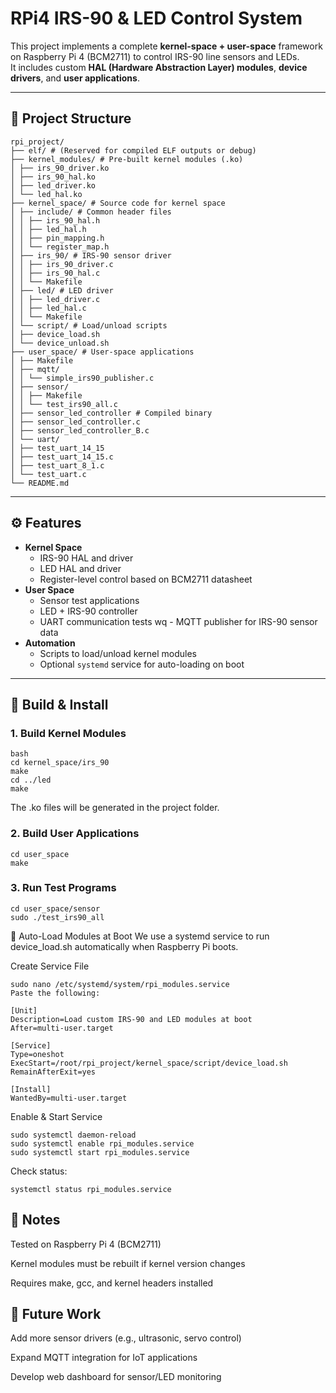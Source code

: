 # RPi4 IRS-90 & LED Control System

This project implements a complete **kernel-space + user-space** framework on Raspberry Pi 4 (BCM2711) to control IRS-90 line sensors and LEDs.  
It includes custom **HAL (Hardware Abstraction Layer) modules**, **device drivers**, and **user applications**.  

---

## 📂 Project Structure

```
rpi_project/
├── elf/ # (Reserved for compiled ELF outputs or debug)
├── kernel_modules/ # Pre-built kernel modules (.ko)
│ ├── irs_90_driver.ko
│ ├── irs_90_hal.ko
│ ├── led_driver.ko
│ └── led_hal.ko
├── kernel_space/ # Source code for kernel space
│ ├── include/ # Common header files
│ │ ├── irs_90_hal.h
│ │ ├── led_hal.h
│ │ ├── pin_mapping.h
│ │ └── register_map.h
│ ├── irs_90/ # IRS-90 sensor driver
│ │ ├── irs_90_driver.c
│ │ ├── irs_90_hal.c
│ │ └── Makefile
│ ├── led/ # LED driver
│ │ ├── led_driver.c
│ │ ├── led_hal.c
│ │ └── Makefile
│ └── script/ # Load/unload scripts
│ ├── device_load.sh
│ └── device_unload.sh
├── user_space/ # User-space applications
│ ├── Makefile
│ ├── mqtt/
│ │ └── simple_irs90_publisher.c
│ ├── sensor/
│ │ ├── Makefile
│ │ └── test_irs90_all.c
│ ├── sensor_led_controller # Compiled binary
│ ├── sensor_led_controller.c
│ ├── sensor_led_controller_B.c
│ └── uart/
│ ├── test_uart_14_15
│ ├── test_uart_14_15.c
│ ├── test_uart_8_1.c
│ └── test_uart.c
└── README.md
```

---

## ⚙️ Features

- **Kernel Space**
  - IRS-90 HAL and driver
  - LED HAL and driver
  - Register-level control based on BCM2711 datasheet
- **User Space**
  - Sensor test applications
  - LED + IRS-90 controller
  - UART communication tests
wq  - MQTT publisher for IRS-90 sensor data
- **Automation**
  - Scripts to load/unload kernel modules
  - Optional `systemd` service for auto-loading on boot

---

## 🔨 Build & Install

### 1. Build Kernel Modules
```
bash
cd kernel_space/irs_90
make
cd ../led
make
```
The .ko files will be generated in the project folder.

### 2. Build User Applications
```
cd user_space
make
```

### 3. Run Test Programs
```
cd user_space/sensor
sudo ./test_irs90_all
```
🚀 Auto-Load Modules at Boot
We use a systemd service to run device_load.sh automatically when Raspberry Pi boots.

Create Service File
```
sudo nano /etc/systemd/system/rpi_modules.service
Paste the following:

[Unit]
Description=Load custom IRS-90 and LED modules at boot
After=multi-user.target

[Service]
Type=oneshot
ExecStart=/root/rpi_project/kernel_space/script/device_load.sh
RemainAfterExit=yes

[Install]
WantedBy=multi-user.target
```

Enable & Start Service
```
sudo systemctl daemon-reload
sudo systemctl enable rpi_modules.service
sudo systemctl start rpi_modules.service
```

Check status:
```
systemctl status rpi_modules.service
```

## 📝 Notes
Tested on Raspberry Pi 4 (BCM2711)

Kernel modules must be rebuilt if kernel version changes

Requires make, gcc, and kernel headers installed

## 📌 Future Work
Add more sensor drivers (e.g., ultrasonic, servo control)

Expand MQTT integration for IoT applications

Develop web dashboard for sensor/LED monitoring
